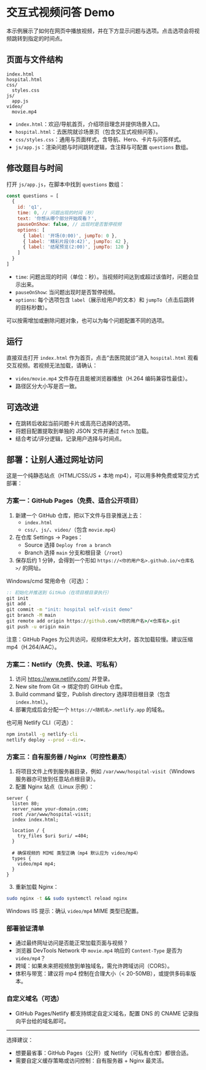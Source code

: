 # 交互式视频问答 Demo

本示例展示了如何在网页中播放视频，并在下方显示问题与选项。点击选项会将视频跳转到指定的时间点。

## 页面与文件结构

```
index.html
hospital.html
css/
  styles.css
js/
  app.js
video/
  movie.mp4
```

- `index.html`：欢迎/导航首页，介绍项目理念并提供场景入口。
- `hospital.html`：去医院就诊场景页（包含交互式视频问答）。
- `css/styles.css`：通用与页面样式，含导航、Hero、卡片与问答样式。
- `js/app.js`：渲染问题与时间跳转逻辑，含注释与可配置 `questions` 数组。

## 修改题目与时间

打开 `js/app.js`，在脚本中找到 `questions` 数组：

```js
const questions = [
  {
    id: 'q1',
    time: 0, // 问题出现的时间（秒）
    text: '你想从哪个部分开始观看？',
    pauseOnShow: false, // 出现时是否暂停视频
    options: [
      { label: '开场(0:00)', jumpTo: 0 },
      { label: '精彩片段(0:42)', jumpTo: 42 },
      { label: '结尾预览(2:00)', jumpTo: 120 }
    ]
  }
]
```

- `time`: 问题出现的时间（单位：秒）。当视频时间达到或超过该值时，问题会显示出来。
- `pauseOnShow`: 当问题出现时是否暂停视频。
- `options`: 每个选项包含 `label`（展示给用户的文本）和 `jumpTo`（点击后跳转的目标秒数）。

可以按需增加或删除问题对象，也可以为每个问题配置不同的选项。

## 运行

直接双击打开 `index.html` 作为首页，点击“去医院就诊”进入 `hospital.html` 观看交互视频。若视频无法加载，请确认：

- `video/movie.mp4` 文件存在且能被浏览器播放（H.264 编码兼容性最佳）。
- 路径区分大小写是否一致。

## 可选改进

- 在跳转后收起当前问题卡片或高亮已选择的选项。
- 将题目配置提取到单独的 JSON 文件并通过 `fetch` 加载。
- 结合考试/评分逻辑，记录用户选择与时间点。

## 部署：让别人通过网址访问

这是一个纯静态站点（HTML/CSS/JS + 本地 mp4），可以用多种免费或常见方式部署：

### 方案一：GitHub Pages（免费、适合公开项目）
1. 新建一个 GitHub 仓库，把以下文件与目录推送上去：
   - `index.html`
   - `css/`、`js/`、`video/`（包含 `movie.mp4`）
2. 在仓库 Settings -> Pages：
   - Source 选择 `Deploy from a branch`
   - Branch 选择 `main` 分支和根目录（`/root`）
3. 保存后约 1 分钟，会得到一个形如 `https://<你的用户名>.github.io/<仓库名>/` 的网址。

Windows/cmd 常用命令（可选）：

```bat
:: 初始化并推送到 GitHub（在项目根目录执行）
git init
git add .
git commit -m "init: hospital self-visit demo"
git branch -M main
git remote add origin https://github.com/<你的用户名>/<仓库名>.git
git push -u origin main
```

注意：GitHub Pages 为公共访问，视频体积太大时，首次加载较慢。建议压缩 mp4（H.264/AAC）。

### 方案二：Netlify（免费、快速、可私有）
1. 访问 https://www.netlify.com/ 并登录。
2. New site from Git -> 绑定你的 GitHub 仓库。
3. Build command 留空，Publish directory 选择项目根目录（包含 `index.html`）。
4. 部署完成后会分配一个 `https://<随机名>.netlify.app` 的域名。

也可用 Netlify CLI（可选）：

```bat
npm install -g netlify-cli
netlify deploy --prod --dir=.
```

### 方案三：自有服务器 / Nginx（可控性最高）
1. 将项目文件上传到服务器目录，例如 `/var/www/hospital-visit`（Windows 服务器亦可放到任意站点根目录）。
2. 配置 Nginx 站点（Linux 示例）：

```
server {
  listen 80;
  server_name your-domain.com;
  root /var/www/hospital-visit;
  index index.html;

  location / {
    try_files $uri $uri/ =404;
  }

  # 确保视频的 MIME 类型正确（mp4 默认应为 video/mp4）
  types {
    video/mp4 mp4;
  }
}
```

3. 重新加载 Nginx：

```bash
sudo nginx -t && sudo systemctl reload nginx
```

Windows IIS 提示：确认 `video/mp4` MIME 类型已配置。

### 部署验证清单
- 通过最终网址访问是否能正常加载页面与视频？
- 浏览器 DevTools Network 中 `movie.mp4` 响应的 `Content-Type` 是否为 `video/mp4`？
- 跨域：如果未来把视频放到单独域名，需允许跨域访问（CORS）。
- 体积与带宽：建议将 mp4 控制在合理大小（< 20-50MB），或提供多码率版本。

### 自定义域名（可选）
- GitHub Pages/Netlify 都支持绑定自定义域名，配置 DNS 的 CNAME 记录指向平台给的域名即可。

---

选择建议：
- 想要最省事：GitHub Pages（公开）或 Netlify（可私有仓库）都很合适。
- 需要自定义缓存策略或访问控制：自有服务器 + Nginx 最灵活。
